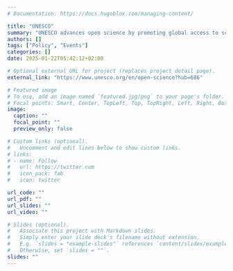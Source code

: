 ```yaml
---
# Documentation: https://docs.hugoblox.com/managing-content/

title: "UNESCO" 
summary: "UNESCO advances open science by promoting global access to scientific knowledge and fostering collaboration. Its Recommendation on Open Science guides countries in adopting policies to share research openly and equitably. Through partnerships and capacity-building, UNESCO helps bridge knowledge gaps and supports inclusive, collaborative solutions to global challenges."
authors: []
tags: ["Policy", "Events"]
categories: []
date: 2025-01-22T05:42:12+02:00

# Optional external URL for project (replaces project detail page).
external_link: "https://www.unesco.org/en/open-science?hub=686"

# Featured image
# To use, add an image named `featured.jpg/png` to your page's folder.
# Focal points: Smart, Center, TopLeft, Top, TopRight, Left, Right, BottomLeft, Bottom, BottomRight.
image:
  caption: ""
  focal_point: ""
  preview_only: false

# Custom links (optional).
#   Uncomment and edit lines below to show custom links.
# links:
# - name: Follow
#   url: https://twitter.com
#   icon_pack: fab
#   icon: twitter

url_code: ""
url_pdf: ""
url_slides: ""
url_video: ""

# Slides (optional).
#   Associate this project with Markdown slides.
#   Simply enter your slide deck's filename without extension.
#   E.g. `slides = "example-slides"` references `content/slides/example-slides.md`.
#   Otherwise, set `slides = ""`.
slides: ""
---
```

